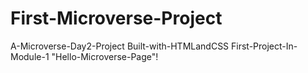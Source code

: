 # First-Microverse-Project
A-Microverse-Day2-Project
Built-with-HTMLandCSS
First-Project-In-Module-1
"Hello-Microverse-Page"!

